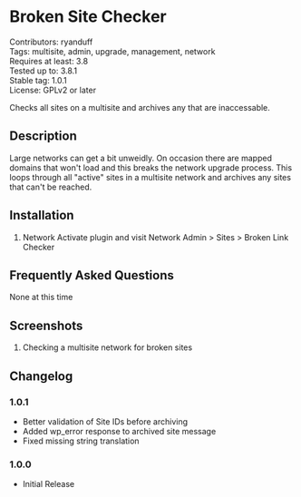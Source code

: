 # Broken Site Checker #

Contributors: ryanduff  
Tags: multisite, admin, upgrade, management, network  
Requires at least: 3.8  
Tested up to: 3.8.1  
Stable tag: 1.0.1  
License: GPLv2 or later  

Checks all sites on a multisite and archives any that are inaccessable.

## Description ##

Large networks can get a bit unweidly. On occasion there are mapped domains that won't load and this breaks the network upgrade process. This loops through all "active" sites in a multisite network and archives any sites that can't be reached.

## Installation ##

1. Network Activate plugin and visit Network Admin > Sites > Broken Link Checker

## Frequently Asked Questions ##

None at this time

## Screenshots ##

1. Checking a multisite network for broken sites

## Changelog ##

### 1.0.1 ###
* Better validation of Site IDs before archiving
* Added wp_error response to archived site message
* Fixed missing string translation


### 1.0.0 ###
* Initial Release

